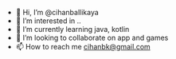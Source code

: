 - 👋 Hi, I’m @cihanballikaya
- 👀 I’m interested in ..
- 🌱 I’m currently learning java, kotlin
- 💞️ I’m looking to collaborate on app and games
- 📫 How to reach me cihanbk@gmail.com

<!---
cihanballikaya/cihanballikaya is a ✨ special ✨ repository because its `README.md` (this file) appears on your GitHub profile.
You can click the Preview link to take a look at your changes.
--->
